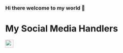 ### Hi there welcome to my world 👋

<h1><b>My Social Media Handlers</b></h1>
<p><a href="https://www.instagram.com/sandeepreddysuggu/" rel="nofollow"><img src="https://camo.githubusercontent.com/2c8cc7eddbab53ac945085bad662b186691e80f1/68747470733a2f2f696d6167652e666c617469636f6e2e636f6d2f69636f6e732f706e672f3531322f3137342f3137343835352e706e67" width="25px;" data-canonical-src="https://image.flaticon.com/icons/png/512/174/174855.png" style="max-width:100%;"></a>     
